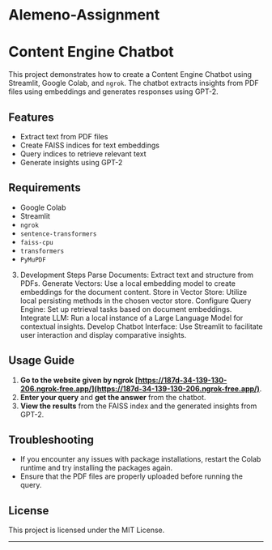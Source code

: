 # Alemeno-Assignment
# Content Engine Chatbot

This project demonstrates how to create a Content Engine Chatbot using Streamlit, Google Colab, and `ngrok`. The chatbot extracts insights from PDF files using embeddings and generates responses using GPT-2.

## Features

- Extract text from PDF files
- Create FAISS indices for text embeddings
- Query indices to retrieve relevant text
- Generate insights using GPT-2

## Requirements

- Google Colab
- Streamlit
- `ngrok`
- `sentence-transformers`
- `faiss-cpu`
- `transformers`
- `PyMuPDF`

3. Development Steps
Parse Documents: Extract text and structure from PDFs.
Generate Vectors: Use a local embedding model to create embeddings for the document content.
Store in Vector Store: Utilize local persisting methods in the chosen vector store.
Configure Query Engine: Set up retrieval tasks based on document embeddings.
Integrate LLM: Run a local instance of a Large Language Model for contextual insights.
Develop Chatbot Interface: Use Streamlit to facilitate user interaction and display comparative insights.


## Usage Guide
1. **Go to the website given by ngrok [https://187d-34-139-130-206.ngrok-free.app/](https://187d-34-139-130-206.ngrok-free.app/)**.
2. **Enter your query** and **get the answer** from the chatbot.
3. **View the results** from the FAISS index and the generated insights from GPT-2.

## Troubleshooting

- If you encounter any issues with package installations, restart the Colab runtime and try installing the packages again.
- Ensure that the PDF files are properly uploaded before running the query.

## License

This project is licensed under the MIT License.

---
